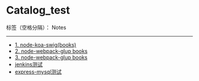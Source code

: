 ﻿# Catalog_test

标签（空格分隔）： Notes

---

- [1. node-koa-swig(books)](https://github.com/rel-start/Notes/blob/master/Test/node-koa-swig%20books.md)
- [2. node-webpack-glup books](https://github.com/rel-start/Notes/blob/master/Test/2.node-webpack-glup%20books.md)
- [3. node-webpack-glup books](https://github.com/rel-start/Notes/blob/master/Test/3.node-webpack-glup%20books.md)
- [jenkins测试](https://github.com/rel-start/Notes/blob/master/Test/Jenkins.md)
- [express-mysql测试](https://github.com/rel-start/Notes/blob/master/Test/express-mysql.md)





